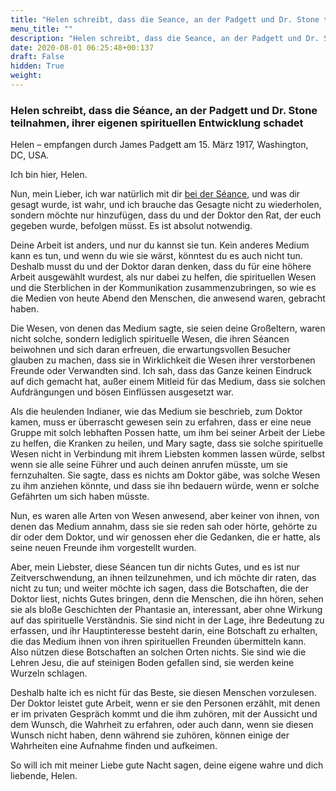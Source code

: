 ```yaml
---
title: "Helen schreibt, dass die Seance, an der Padgett und Dr. Stone teilnahmen, ihrer eigenen spirituellen Entwicklung schadet"
menu_title: ""
description: "Helen schreibt, dass die Seance, an der Padgett und Dr. Stone teilnahmen, ihrer eigenen spirituellen Entwicklung schadet"
date: 2020-08-01 06:25:48+00:137
draft: False
hidden: True
weight:
---
```

### Helen schreibt, dass die Séance, an der Padgett und Dr. Stone teilnahmen, ihrer eigenen spirituellen Entwicklung schadet

Helen – empfangen durch James Padgett am 15. März 1917, Washington, DC, USA.

Ich bin hier, Helen.

Nun, mein Lieber, ich war natürlich mit dir [bei der Séance](/padgett-botschaften/padgett-botschaften-in-reihenfolge-des-datums/padgett-botschaften-1917/johannes-ist-der-schutzengel-von-herrn-padgett-und-wird-ihn-ueberall-hin-begleiten-jep-johannes-15-maerz-1917/), und was dir gesagt wurde, ist wahr, und ich brauche das Gesagte nicht zu wiederholen, sondern möchte nur hinzufügen, dass du und der Doktor den Rat, der euch gegeben wurde, befolgen müsst. Es ist absolut notwendig.

Deine Arbeit ist anders, und nur du kannst sie tun. Kein anderes Medium kann es tun, und wenn du wie sie wärst, könntest du es auch nicht tun. Deshalb musst du und der Doktor daran denken, dass du für eine höhere Arbeit ausgewählt wurdest, als nur dabei zu helfen, die spirituellen Wesen und die Sterblichen in der Kommunikation zusammenzubringen, so wie es die Medien von heute Abend den Menschen, die anwesend waren, gebracht haben.

Die Wesen, von denen das Medium sagte, sie seien deine Großeltern, waren nicht solche, sondern lediglich spirituelle Wesen, die ihren Séancen beiwohnen und sich daran erfreuen, die erwartungsvollen Besucher glauben zu machen, dass sie in Wirklichkeit die Wesen ihrer verstorbenen Freunde oder Verwandten sind. Ich sah, dass das Ganze keinen Eindruck auf dich gemacht hat, außer einem Mitleid für das Medium, dass sie solchen Aufdrängungen und bösen Einflüssen ausgesetzt war.

Als die heulenden Indianer, wie das Medium sie beschrieb, zum Doktor kamen, muss er überrascht gewesen sein zu erfahren, dass er eine neue Gruppe mit solch lebhaften Possen hatte, um ihm bei seiner Arbeit der Liebe zu helfen, die Kranken zu heilen, und Mary sagte, dass sie solche spirituelle Wesen nicht in Verbindung mit ihrem Liebsten kommen lassen würde, selbst wenn sie alle seine Führer und auch deinen anrufen müsste, um sie fernzuhalten. Sie sagte, dass es nichts am Doktor gäbe, was solche Wesen zu ihm anziehen könnte, und dass sie ihn bedauern würde, wenn er solche Gefährten um sich haben müsste.

Nun, es waren alle Arten von Wesen anwesend, aber keiner von ihnen, von denen das Medium annahm, dass sie sie reden sah oder hörte, gehörte zu dir oder dem Doktor, und wir genossen eher die Gedanken, die er hatte, als seine neuen Freunde ihm vorgestellt wurden.

Aber, mein Liebster, diese Séancen tun dir nichts Gutes, und es ist nur Zeitverschwendung, an ihnen teilzunehmen, und ich möchte dir raten, das nicht zu tun; und weiter möchte ich sagen, dass die Botschaften, die der Doktor liest, nichts Gutes bringen, denn die Menschen, die ihn hören, sehen sie als bloße Geschichten der Phantasie an, interessant, aber ohne Wirkung auf das spirituelle Verständnis. Sie sind nicht in der Lage, ihre Bedeutung zu erfassen, und ihr Hauptinteresse besteht darin, eine Botschaft zu erhalten, die das Medium ihnen von ihren spirituellen Freunden übermitteln kann. Also nützen diese Botschaften an solchen Orten nichts. Sie sind wie die Lehren Jesu, die auf steinigen Boden gefallen sind, sie werden keine Wurzeln schlagen.

Deshalb halte ich es nicht für das Beste, sie diesen Menschen vorzulesen. Der Doktor leistet gute Arbeit, wenn er sie den Personen erzählt, mit denen er im privaten Gespräch kommt und die ihm zuhören, mit der Aussicht und dem Wunsch, die Wahrheit zu erfahren, oder auch dann, wenn sie diesen Wunsch nicht haben, denn während sie zuhören, können einige der Wahrheiten eine Aufnahme finden und aufkeimen.

So will ich mit meiner Liebe gute Nacht sagen, deine eigene wahre und dich liebende, Helen.
